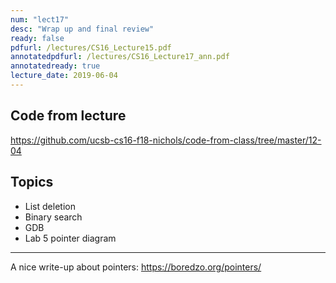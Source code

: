 ```yaml
---
num: "lect17"
desc: "Wrap up and final review"
ready: false
pdfurl: /lectures/CS16_Lecture15.pdf
annotatedpdfurl: /lectures/CS16_Lecture17_ann.pdf
annotatedready: true
lecture_date: 2019-06-04
---
```


## Code from lecture

<https://github.com/ucsb-cs16-f18-nichols/code-from-class/tree/master/12-04>

## Topics

- List deletion
- Binary search
- GDB
- Lab 5 pointer diagram

---

A nice write-up about pointers: <https://boredzo.org/pointers/>
